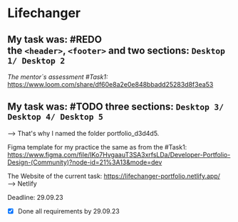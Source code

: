 # Lifechanger
## My task was: #REDO <br> the `<header>`, `<footer>` and two sections: `Desktop 1/ Desktop 2`
_The mentor`s assessment #Task1:_
https://www.loom.com/share/df60e8a2e0e848bbadd25283d8f3ea53

## My task was: #TODO three sections: `Desktop 3/ Desktop 4/ Desktop 5`
--> That's why I named the folder portfolio_d3d4d5.

Figma template for my practice the same as from the #Task1:
https://www.figma.com/file/IKo7HvgaauT3SA3xrfsLDa/Developer-Portfolio-Design-(Community)?node-id=21%3A13&mode=dev

The Website of the current task:
https://lifechanger-portfolio.netlify.app/
<br />
--> Netlify

Deadline: 29.09.23 <br />
- [x] Done all requirements by 29.09.23
